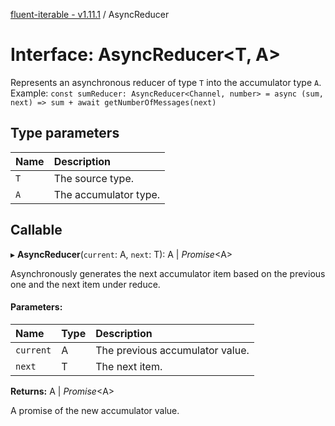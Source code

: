 [fluent-iterable - v1.11.1](../README.md) / AsyncReducer

# Interface: AsyncReducer<T, A\>

Represents an asynchronous reducer of type `T` into the accumulator type `A`.<br>
  Example: `const sumReducer: AsyncReducer<Channel, number> = async (sum, next) => sum + await getNumberOfMessages(next)`

## Type parameters

Name | Description |
:------ | :------ |
`T` | The source type.   |
`A` | The accumulator type.    |

## Callable

▸ **AsyncReducer**(`current`: A, `next`: T): A \| *Promise*<A\>

Asynchronously generates the next accumulator item based on the previous one and the next item under reduce.

#### Parameters:

Name | Type | Description |
:------ | :------ | :------ |
`current` | A | The previous accumulator value.   |
`next` | T | The next item.   |

**Returns:** A \| *Promise*<A\>

A promise of the new accumulator value.

